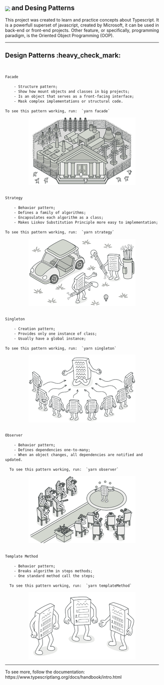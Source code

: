<h2>
<img align="center" src="https://img.shields.io/badge/TypeScript-007ACC?style=for-the-badge&logo=typescript&logoColor=white" /> <strong> and Desing Patterns</strong>

 </h2>

<div align="justify">
    <p>
        This project was created to learn and practice concepts about Typescript.
        It is a powerfull superset of javascript, created by Microsoft, it can be used in back-end or front-end projects. Other feature, or specifically, programming paradigm, is the Oriented Object Programming (OOP).
    </p>

</div>

<hr>

<h2>Design Patterns :heavy_check_mark:</h2>

<br>

    Facade

        - Structure pattern;
        - Show how mount objects and classes in big projects;
        - Is an object that serves as a front-facing interface;
        - Mask complex implementations or structural code.

    To see this pattern working, run:  `yarn facade`

<div align="center">
    <img src="./src/assets/facadePatternFunny.png" alt="facade pattern image" height="220" width="350"/>
</div>

<br>

    Strategy

        - Behavior pattern;
        - Defines a family of algorithms;
        - Encapsulates each algorithm as a class;
        - Makes Liskov Substitution Principle more easy to implementation;

    To see this pattern working, run:  `yarn strategy`

<div align="center">
    <img src="./src/assets/strategyPatternFunny.png" alt="strategy pattern image" height="220" width="350"/>
</div>
<br>

    Singleton

        - Creation pattern;
        - Provides only one instance of class;
        - Usually have a global instance;

    To see this pattern working, run:  `yarn singleton`

<div align="center">
    <img src="./src/assets/singletonPatternFunny.png" alt="singleton pattern image" height="220" width="350"/>
</div>
<br>

    Observer

        - Behavior pattern;
        - Defines dependencies one-to-many;
        - When an object changes, all dependencies are notified and updated.

      To see this pattern working, run:  `yarn observer`

<div align="center">
    <img src="./src/assets/observerPatternFunny.png" alt="singleton pattern image" height="220" width="350"/>
</div>
<br>

    Template Method

        - Behavior pattern;
        - Breaks algorithm in steps methods;
        - One standard method call the steps;

      To see this pattern working, run:  `yarn templateMethod`

<div align="center">
    <img src="./src/assets/templateMethodPatternFunny.png" alt="singleton pattern image" height="220" width="350"/>
</div>

<hr>

<p>
    To see more, follow the documentation: https://www.typescriptlang.org/docs/handbook/intro.html
</p>
